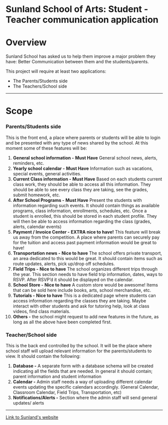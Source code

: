 # Sunland School of Arts: Student - Teacher communication application


# Overview
Sunland School has asked us to help them improve a major problem they have: Better Communication between them and the students/parents.

 This project will require at least two applications:
* The Parents/Students side
* The Teachers/School side

---

# Scope
### Parents/Students side

This is the front end, a place where parents or students will be able to login and be presented with any type of news shared by the school. At this moment some of these features will be:

1. **General school information -** __Must Have__ General school news, alerts, reminders, etc.
2. **Yearly school calendar -** __Must Have__ Information such as vacations, special events, general activities.
3. **Current Class information -**  __Must Have__ Based on each students current class work, they should be able to access all this information. They should be able to see every class they are taking, see the grades, submit homework, etc.
4. **After School Programs -** __Must Have__ Present the students with information regarding such events. It should contain things as available programs,  class information, enrollments, schedules, etc. Once a student is enrolled, this should be stored in each student profile. They will then be able to access information regarding the class (grades, alerts, calendar events)
5. **Payment / Invoice Center -** __EXTRA nice to have!__  This feature will break us away from the competition. A place where parents can securely pay for the tuition and access past payment information would be great to have! 
6. **Transportation news -** __Nice to have__  The school offers private transport, an area dedicated to this would be great. It should contain items such as route updates, alerts, pick up/drop off schedules.
7. **Field Trips -** __Nice to have__  The school organizes different trips through the year. This section needs to have field trip information, dates, ways to RSVP. After RSVP’d it should be displayed on the calendar. 
8. **School Store -** __Nice to have__ A custom store would be awesome! Items that can be sold here include books, arts, school merchandise, etc. 
9. **Tutorials -** __Nice to have__ This is a dedicated page where students can access information regarding the classes they are taking. Maybe interact with other students and ask for tutoring help, look at class videos, find class materials. 
10. **Others -** the school might request to add new features in the future, as long as all the above have been completed first.  


### Teacher/School side

This is the back end controlled by the school. It will be the place where school staff will upload relevant information for the parents/students to view. It should contain the following:

1. **Database -** A separate form with a database schema will be created indicating all the fields that are needed. In general it should contain; parent information and  student information
2. **Calendar -** Admin staff needs a way of uploading different calendar events updating the specific calendars accordingly. (General Calendar, Classroom Calendar, Field Trips, Transportation, etc)
3. **Notifications/Alerts -** Section where the admin staff will send general updates/ alerts

---

[Link to Sunland's website](https://www.sunland.mx/) 


